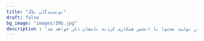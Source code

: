 ```yaml
---
title: "نویسندگان بلاگ"
draft: false
bg_image: "images/IMG.jpg"
description : "کسانی که در نوشتار مطالب تخصصی به ما کمک کرده اند، در این بخش تنظیم کنندگان مطالب برای وبلاگ ذکر میشود، همچنین مشارکت کنندگان و دانشجویانی که همراه ما هستن و در تولید محتوا با انجمن همکاری کردند نامشان ذکر خواهد شد."
---
```

